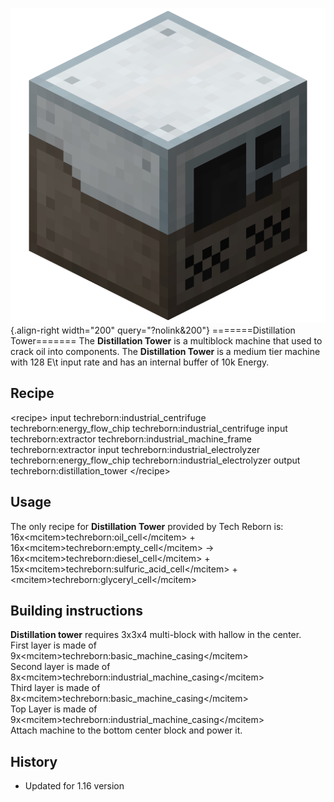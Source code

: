 ![Distillation Tower](/media/mods/techreborn/distillation_tower.png){.align-right width="200" query="?nolink&200"} =======Distillation Tower======= The **Distillation Tower** is a multiblock machine that used to crack oil into components. The **Distillation Tower** is a medium tier machine with 128 E\\t input rate and has an internal buffer of 10k Energy.

## Recipe

\<recipe\> input techreborn:industrial_centrifuge techreborn:energy_flow_chip techreborn:industrial_centrifuge input techreborn:extractor techreborn:industrial_machine_frame techreborn:extractor input techreborn:industrial_electrolyzer techreborn:energy_flow_chip techreborn:industrial_electrolyzer output techreborn:distillation_tower \</recipe\>

## Usage

The only recipe for **Distillation Tower** provided by Tech Reborn is:\
16x\<mcitem\>techreborn:oil_cell\</mcitem\> + 16x\<mcitem\>techreborn:empty_cell\</mcitem\> -\> 16x\<mcitem\>techreborn:diesel_cell\</mcitem\> + 15x\<mcitem\>techreborn:sulfuric_acid_cell\</mcitem\> + \<mcitem\>techreborn:glyceryl_cell\</mcitem\>

## Building instructions

**Distillation tower** requires 3x3x4 multi-block with hallow in the center.\
First layer is made of 9x\<mcitem\>techreborn:basic_machine_casing\</mcitem\>\
Second layer is made of 8x\<mcitem\>techreborn:industrial_machine_casing\</mcitem\>\
Third layer is made of 8x\<mcitem\>techreborn:basic_machine_casing\</mcitem\>\
Top Layer is made of 9x\<mcitem\>techreborn:industrial_machine_casing\</mcitem\>\
Attach machine to the bottom center block and power it.

## History

- Updated for 1.16 version
